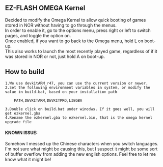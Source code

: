 ## EZ-FLASH OMEGA Kernel

Decided to modify the Omega Kernel to allow quick booting of games stored in NOR without having to go through the menus.\
In order to enable it, go to the options menu, press right or left to switch pages, and toggle the option on.\
Once enabled, if you want to go back to the Omega menu, hold L on boot-up.\
This also works to launch the most recently played game, regardless of if it was stored in NOR or not, just hold A on boot-up.


## How to build 

    1.We use devkitARM_r47, you can use the current version or newer.
    2.Set the following environment variables in system, or modify the value in build.bat, based on your installation path
 
        PATH,DEVKITARM,DEVKITPRO,LIBGBA

    3.Double click on build.bat under winodws. If it goes well, you will get ezkernel.gba
    4.Rename the ezkernel.gba to ezkernel.bin, that is the omega kernel upgrade file

#### KNOWN ISSUE:

Somehow I messed up the Chinese characters when you switch languages. I'm not sure what might be causing this, but I suspect it might be some sort of buffer overflow from adding the new english options. Feel free to let me know what it might be!
